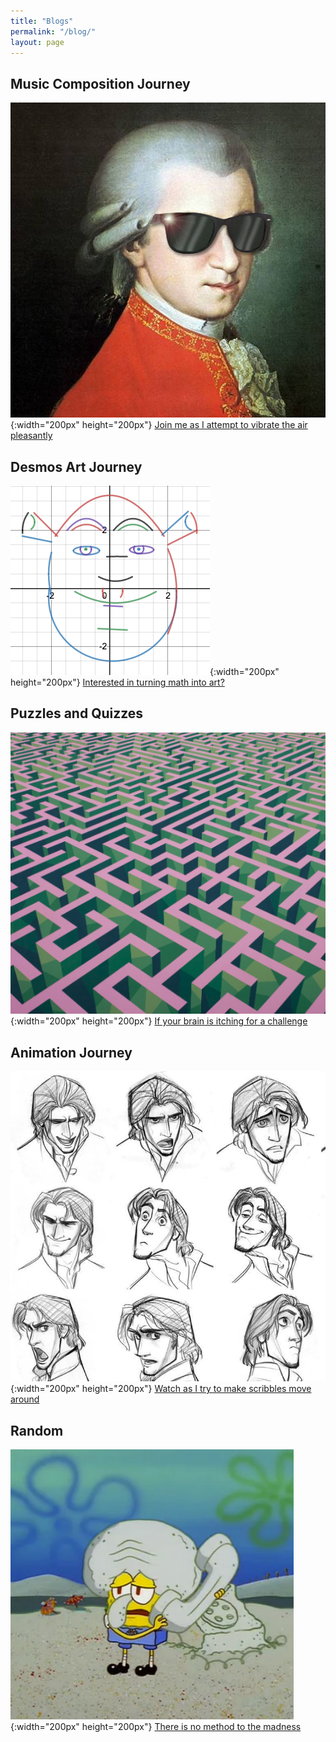 ```yaml
---
title: "Blogs"
permalink: "/blog/"
layout: page
---
```


## Music Composition Journey

![Composition](/assets/images/composition.jpg){:width="200px" height="200px"}
[Join me as I attempt to vibrate the air pleasantly](https://timothy-cao.github.io/personal/blog/composition)

## Desmos Art Journey

![Desmos Art](/assets/images/desmos.png){:width="200px" height="200px"}
[Interested in turning math into art?](https://timothy-cao.github.io/personal/blog/desmos)

## Puzzles and Quizzes

![Puzzles](/assets/images/puzzle.png){:width="200px" height="200px"}
[If your brain is itching for a challenge](https://timothy-cao.github.io/personal/blog/puzzle)

## Animation Journey

![Animation](/assets/images/animation.jpg){:width="200px" height="200px"}
[Watch as I try to make scribbles move around](https://timothy-cao.github.io/personal/blog/animation)

## Random

![Random](/assets/images/spongebob.png){:width="200px" height="200px"}
[There is no method to the madness](https://timothy-cao.github.io/personal/blog/random)
